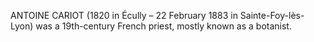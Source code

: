 ANTOINE CARIOT (1820 in Écully – 22 February 1883 in Sainte-Foy-lès-Lyon) was a 19th-century French priest, mostly known as a botanist.
